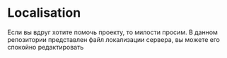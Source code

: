 # Localisation
Если вы вдруг хотите помочь проекту, то милости просим. В данном репозитории представлен файл локализации сервера, вы можете его спокойно редактировать

